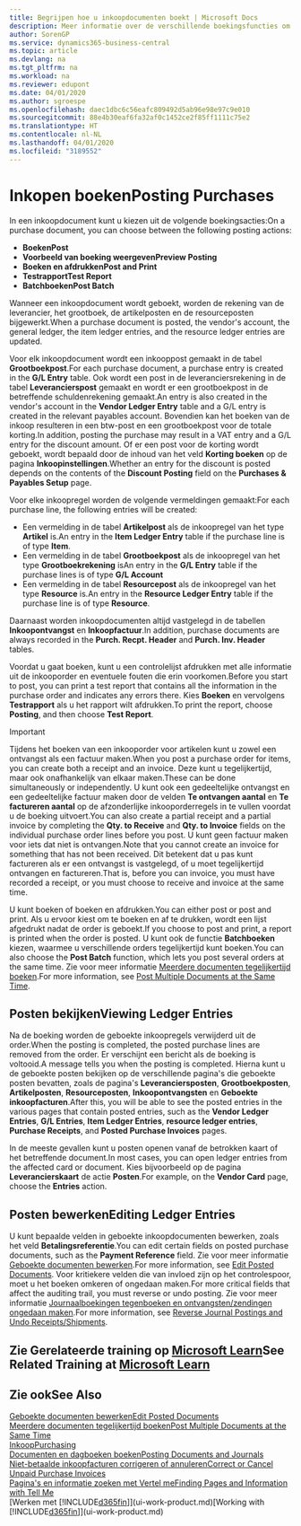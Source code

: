 ```yaml
---
title: Begrijpen hoe u inkoopdocumenten boekt | Microsoft Docs
description: Meer informatie over de verschillende boekingsfuncties om inkoopdocumenten te boeken en hoe u geboekte documenten kunt bijwerken.
author: SorenGP
ms.service: dynamics365-business-central
ms.topic: article
ms.devlang: na
ms.tgt_pltfrm: na
ms.workload: na
ms.reviewer: edupont
ms.date: 04/01/2020
ms.author: sgroespe
ms.openlocfilehash: daec1dbc6c56eafc809492d5ab96e98e97c9e010
ms.sourcegitcommit: 88e4b30eaf6fa32af0c1452ce2f85ff1111c75e2
ms.translationtype: HT
ms.contentlocale: nl-NL
ms.lasthandoff: 04/01/2020
ms.locfileid: "3189552"
---
```

# <a name="posting-purchases"></a><span data-ttu-id="61a58-103">Inkopen boeken</span><span class="sxs-lookup"><span data-stu-id="61a58-103">Posting Purchases</span></span>
<span data-ttu-id="61a58-104">In een inkoopdocument kunt u kiezen uit de volgende boekingsacties:</span><span class="sxs-lookup"><span data-stu-id="61a58-104">On a purchase document, you can choose between the following posting actions:</span></span>

* <span data-ttu-id="61a58-105">**Boeken**</span><span class="sxs-lookup"><span data-stu-id="61a58-105">**Post**</span></span>
* <span data-ttu-id="61a58-106">**Voorbeeld van boeking weergeven**</span><span class="sxs-lookup"><span data-stu-id="61a58-106">**Preview Posting**</span></span>
* <span data-ttu-id="61a58-107">**Boeken en afdrukken**</span><span class="sxs-lookup"><span data-stu-id="61a58-107">**Post and Print**</span></span>
* <span data-ttu-id="61a58-108">**Testrapport**</span><span class="sxs-lookup"><span data-stu-id="61a58-108">**Test Report**</span></span>
* <span data-ttu-id="61a58-109">**Batchboeken**</span><span class="sxs-lookup"><span data-stu-id="61a58-109">**Post Batch**</span></span>

<span data-ttu-id="61a58-110">Wanneer een inkoopdocument wordt geboekt, worden de rekening van de leverancier, het grootboek, de artikelposten en de resourceposten bijgewerkt.</span><span class="sxs-lookup"><span data-stu-id="61a58-110">When a purchase document is posted, the vendor's account, the general ledger, the item ledger entries, and the resource ledger entries  are updated.</span></span>

<span data-ttu-id="61a58-111">Voor elk inkoopdocument wordt een inkooppost gemaakt in de tabel **Grootboekpost**.</span><span class="sxs-lookup"><span data-stu-id="61a58-111">For each purchase document, a purchase entry is created in the **G/L Entry** table.</span></span> <span data-ttu-id="61a58-112">Ook wordt een post in de leveranciersrekening in de tabel **Leverancierspost** gemaakt en wordt er een grootboekpost in de betreffende schuldenrekening gemaakt.</span><span class="sxs-lookup"><span data-stu-id="61a58-112">An entry is also created in the vendor's account in the **Vendor Ledger Entry** table and a G/L entry is created in the relevant payables account.</span></span> <span data-ttu-id="61a58-113">Bovendien kan het boeken van de inkoop resulteren in een btw-post en een grootboekpost voor de totale korting.</span><span class="sxs-lookup"><span data-stu-id="61a58-113">In addition, posting the purchase may result in a VAT entry and a G/L entry for the discount amount.</span></span> <span data-ttu-id="61a58-114">Of er een post voor de korting wordt geboekt, wordt bepaald door de inhoud van het veld **Korting boeken** op de pagina **Inkoopinstellingen**.</span><span class="sxs-lookup"><span data-stu-id="61a58-114">Whether an entry for the discount is posted depends on the contents of the **Discount Posting** field on the **Purchases & Payables Setup** page.</span></span>

<span data-ttu-id="61a58-115">Voor elke inkoopregel worden de volgende vermeldingen gemaakt:</span><span class="sxs-lookup"><span data-stu-id="61a58-115">For each purchase line, the following entries will be created:</span></span>
- <span data-ttu-id="61a58-116">Een vermelding in de tabel **Artikelpost** als de inkoopregel van het type **Artikel** is.</span><span class="sxs-lookup"><span data-stu-id="61a58-116">An entry in the **Item Ledger Entry** table if the purchase line is of type **Item**.</span></span>
- <span data-ttu-id="61a58-117">Een vermelding in de tabel **Grootboekpost** als de inkoopregel van het type **Grootboekrekening** is</span><span class="sxs-lookup"><span data-stu-id="61a58-117">An entry in the **G/L Entry** table if the purchase lines is of type **G/L Account**</span></span>
- <span data-ttu-id="61a58-118">Een vermelding in de tabel **Resourcepost** als de inkoopregel van het type **Resource** is.</span><span class="sxs-lookup"><span data-stu-id="61a58-118">An entry in the **Resource Ledger Entry** table if the purchase line is of type **Resource**.</span></span>

<span data-ttu-id="61a58-119">Daarnaast worden inkoopdocumenten altijd vastgelegd in de tabellen **Inkoopontvangst** en **Inkoopfactuur**.</span><span class="sxs-lookup"><span data-stu-id="61a58-119">In addition, purchase documents are always recorded in the **Purch. Recpt. Header** and **Purch. Inv. Header** tables.</span></span>

<span data-ttu-id="61a58-120">Voordat u gaat boeken, kunt u een controlelijst afdrukken met alle informatie uit de inkooporder en eventuele fouten die erin voorkomen.</span><span class="sxs-lookup"><span data-stu-id="61a58-120">Before you start to post, you can print a test report that contains all the information in the purchase order and indicates any errors there.</span></span> <span data-ttu-id="61a58-121">Kies **Boeken** en vervolgens **Testrapport** als u het rapport wilt afdrukken.</span><span class="sxs-lookup"><span data-stu-id="61a58-121">To print the report, choose **Posting**, and then choose **Test Report**.</span></span>

> [!IMPORTANT]  
>   <span data-ttu-id="61a58-122">Tijdens het boeken van een inkooporder voor artikelen kunt u zowel een ontvangst als een factuur maken.</span><span class="sxs-lookup"><span data-stu-id="61a58-122">When you post a purchase order for items, you can create both a receipt and an invoice.</span></span> <span data-ttu-id="61a58-123">Deze kunt u tegelijkertijd, maar ook onafhankelijk van elkaar maken.</span><span class="sxs-lookup"><span data-stu-id="61a58-123">These can be done simultaneously or independently.</span></span> <span data-ttu-id="61a58-124">U kunt ook een gedeeltelijke ontvangst en een gedeeltelijke factuur maken door de velden **Te ontvangen aantal** en **Te factureren aantal** op de afzonderlijke inkooporderregels in te vullen voordat u de boeking uitvoert.</span><span class="sxs-lookup"><span data-stu-id="61a58-124">You can also create a partial receipt and a partial invoice by completing the **Qty. to Receive** and **Qty. to Invoice** fields on the individual purchase order lines before you post.</span></span> <span data-ttu-id="61a58-125">U kunt geen factuur maken voor iets dat niet is ontvangen.</span><span class="sxs-lookup"><span data-stu-id="61a58-125">Note that you cannot create an invoice for something that has not been received.</span></span> <span data-ttu-id="61a58-126">Dit betekent dat u pas kunt factureren als er een ontvangst is vastgelegd, of u moet tegelijkertijd ontvangen en factureren.</span><span class="sxs-lookup"><span data-stu-id="61a58-126">That is, before you can invoice, you must have recorded a receipt, or you must choose to receive and invoice at the same time.</span></span>

<span data-ttu-id="61a58-127">U kunt boeken of boeken en afdrukken.</span><span class="sxs-lookup"><span data-stu-id="61a58-127">You can either post or post and print.</span></span> <span data-ttu-id="61a58-128">Als u ervoor kiest om te boeken en af te drukken, wordt een lijst afgedrukt nadat de order is geboekt.</span><span class="sxs-lookup"><span data-stu-id="61a58-128">If you choose to post and print, a report is printed when the order is posted.</span></span> <span data-ttu-id="61a58-129">U kunt ook de functie **Batchboeken** kiezen, waarmee u verschillende orders tegelijkertijd kunt boeken.</span><span class="sxs-lookup"><span data-stu-id="61a58-129">You can also choose the **Post Batch** function, which lets you post several orders at the same time.</span></span> <span data-ttu-id="61a58-130">Zie voor meer informatie [Meerdere documenten tegelijkertijd boeken](ui-batch-posting.md).</span><span class="sxs-lookup"><span data-stu-id="61a58-130">For more information, see [Post Multiple Documents at the Same Time](ui-batch-posting.md).</span></span>

## <a name="viewing-ledger-entries"></a><span data-ttu-id="61a58-131">Posten bekijken</span><span class="sxs-lookup"><span data-stu-id="61a58-131">Viewing Ledger Entries</span></span>
<span data-ttu-id="61a58-132">Na de boeking worden de geboekte inkoopregels verwijderd uit de order.</span><span class="sxs-lookup"><span data-stu-id="61a58-132">When the posting is completed, the posted purchase lines are removed from the order.</span></span> <span data-ttu-id="61a58-133">Er verschijnt een bericht als de boeking is voltooid.</span><span class="sxs-lookup"><span data-stu-id="61a58-133">A message tells you when the posting is completed.</span></span> <span data-ttu-id="61a58-134">Hierna kunt u de geboekte posten bekijken op de verschillende pagina's die geboekte posten bevatten, zoals de pagina's **Leveranciersposten**, **Grootboekposten**, **Artikelposten**, **Resourceposten**, **Inkoopontvangsten** en **Geboekte inkoopfacturen**.</span><span class="sxs-lookup"><span data-stu-id="61a58-134">After this, you will be able to see the posted entries in the various pages that contain posted entries, such as the **Vendor Ledger Entries**, **G/L Entries**, **Item Ledger Entries**, **resource ledger entries**, **Purchase Receipts**, and **Posted Purchase Invoices** pages.</span></span>

<span data-ttu-id="61a58-135">In de meeste gevallen kunt u posten openen vanaf de betrokken kaart of het betreffende document.</span><span class="sxs-lookup"><span data-stu-id="61a58-135">In most cases, you can open ledger entries from the affected card or document.</span></span> <span data-ttu-id="61a58-136">Kies bijvoorbeeld op de pagina **Leverancierskaart** de actie **Posten**.</span><span class="sxs-lookup"><span data-stu-id="61a58-136">For example, on the **Vendor Card** page, choose the **Entries** action.</span></span>

## <a name="editing-ledger-entries"></a><span data-ttu-id="61a58-137">Posten bewerken</span><span class="sxs-lookup"><span data-stu-id="61a58-137">Editing Ledger Entries</span></span>
<span data-ttu-id="61a58-138">U kunt bepaalde velden in geboekte inkoopdocumenten bewerken, zoals het veld **Betalingsreferentie**.</span><span class="sxs-lookup"><span data-stu-id="61a58-138">You can edit certain fields on posted purchase documents, such as the **Payment Reference** field.</span></span> <span data-ttu-id="61a58-139">Zie voor meer informatie [Geboekte documenten bewerken](across-edit-posted-document.md).</span><span class="sxs-lookup"><span data-stu-id="61a58-139">For more information, see [Edit Posted Documents](across-edit-posted-document.md).</span></span> <span data-ttu-id="61a58-140">Voor kritiekere velden die van invloed zijn op het controlespoor, moet u het boeken omkeren of ongedaan maken.</span><span class="sxs-lookup"><span data-stu-id="61a58-140">For more critical fields that affect the auditing trail, you must reverse or undo posting.</span></span> <span data-ttu-id="61a58-141">Zie voor meer informatie [Journaalboekingen tegenboeken en ontvangsten/zendingen ongedaan maken](finance-how-reverse-journal-posting.md).</span><span class="sxs-lookup"><span data-stu-id="61a58-141">For more information, see [Reverse Journal Postings and Undo Receipts/Shipments](finance-how-reverse-journal-posting.md).</span></span>

## <a name="see-related-training-at-microsoft-learn"></a><span data-ttu-id="61a58-142">Zie Gerelateerde training op [Microsoft Learn](/learn/modules/receive-invoice-dynamics-d365-business-central/index)</span><span class="sxs-lookup"><span data-stu-id="61a58-142">See Related Training at [Microsoft Learn](/learn/modules/receive-invoice-dynamics-d365-business-central/index)</span></span>

## <a name="see-also"></a><span data-ttu-id="61a58-143">Zie ook</span><span class="sxs-lookup"><span data-stu-id="61a58-143">See Also</span></span>
[<span data-ttu-id="61a58-144">Geboekte documenten bewerken</span><span class="sxs-lookup"><span data-stu-id="61a58-144">Edit Posted Documents</span></span>](across-edit-posted-document.md)  
[<span data-ttu-id="61a58-145">Meerdere documenten tegelijkertijd boeken</span><span class="sxs-lookup"><span data-stu-id="61a58-145">Post Multiple Documents at the Same Time</span></span>](ui-batch-posting.md)  
[<span data-ttu-id="61a58-146">Inkoop</span><span class="sxs-lookup"><span data-stu-id="61a58-146">Purchasing</span></span>](purchasing-manage-purchasing.md)  
[<span data-ttu-id="61a58-147">Documenten en dagboeken boeken</span><span class="sxs-lookup"><span data-stu-id="61a58-147">Posting Documents and Journals</span></span>](ui-post-documents-journals.md)  
[<span data-ttu-id="61a58-148">Niet-betaalde inkoopfacturen corrigeren of annuleren</span><span class="sxs-lookup"><span data-stu-id="61a58-148">Correct or Cancel Unpaid Purchase Invoices</span></span>](purchasing-how-correct-cancel-unpaid-purchase-invoices.md)  
[<span data-ttu-id="61a58-149">Pagina's en informatie zoeken met Vertel me</span><span class="sxs-lookup"><span data-stu-id="61a58-149">Finding Pages and Information with Tell Me</span></span>](ui-search.md)  
<span data-ttu-id="61a58-150">[Werken met [!INCLUDE[d365fin](includes/d365fin_md.md)]](ui-work-product.md)</span><span class="sxs-lookup"><span data-stu-id="61a58-150">[Working with [!INCLUDE[d365fin](includes/d365fin_md.md)]](ui-work-product.md)</span></span>
